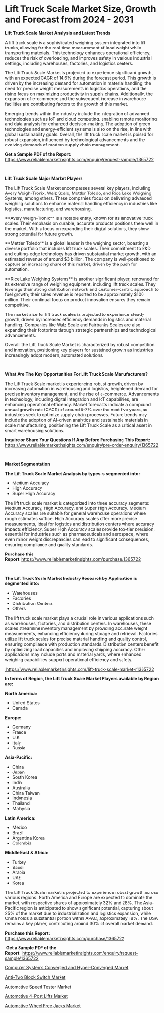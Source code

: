 <p><h1>Lift Truck Scale Market Size, Growth and Forecast from 2024 - 2031</h1></p><p><strong>Lift Truck Scale Market Analysis and Latest Trends</strong></p>
<p><p>A lift truck scale is a sophisticated weighing system integrated into lift trucks, allowing for the real-time measurement of load weight while transporting materials. This technology enhances operational efficiency, reduces the risk of overloading, and improves safety in various industrial settings, including warehouses, factories, and logistics centers.</p><p>The Lift Truck Scale Market is projected to experience significant growth, with an expected CAGR of 14.6% during the forecast period. This growth is driven by the increasing demand for automation in material handling, the need for precise weight measurements in logistics operations, and the rising focus on maximizing productivity in supply chains. Additionally, the expansion of e-commerce and the subsequent increase in warehouse facilities are contributing factors to the growth of this market.</p><p>Emerging trends within the industry include the integration of advanced technologies such as IoT and cloud computing, enabling remote monitoring and data analysis for enhanced decision-making. The adoption of green technologies and energy-efficient systems is also on the rise, in line with global sustainability goals. Overall, the lift truck scale market is poised for robust expansion, influenced by technological advancements and the evolving demands of modern supply chain management.</p></p>
<p><strong>Get a Sample PDF of the Report:&nbsp;</strong> <a href="https://www.reliablemarketinsights.com/enquiry/request-sample/1365722?utm_campaign=1340&utm_medium=2&utm_source=Github&utm_content=ia&utm_term=11102024&utm_id=lift-truck-scale">https://www.reliablemarketinsights.com/enquiry/request-sample/1365722</a></p>
<p>&nbsp;</p>
<p><strong>Lift Truck Scale Major Market Players</strong></p>
<p><p>The Lift Truck Scale Market encompasses several key players, including Avery Weigh-Tronix, Walz Scale, Mettler Toledo, and Rice Lake Weighing Systems, among others. These companies focus on delivering advanced weighing solutions to enhance material handling efficiency in industries like logistics, manufacturing, and warehousing.</p><p>**Avery Weigh-Tronix** is a notable entity, known for its innovative truck scales. Their emphasis on durable, accurate products positions them well in the market. With a focus on expanding their digital solutions, they show strong potential for future growth. </p><p>**Mettler Toledo** is a global leader in the weighing sector, boasting a diverse portfolio that includes lift truck scales. Their commitment to R&D and cutting-edge technology has driven substantial market growth, with an estimated revenue of around $3 billion. The company is well-positioned to capture an increasing share of this market, driven by the push for automation.</p><p>**Rice Lake Weighing Systems** is another significant player, renowned for its extensive range of weighing equipment, including lift truck scales. They leverage their strong distribution network and customer-centric approach to fuel growth; their sales revenue is reported to be approximately $100 million. Their continual focus on product innovation ensures they remain competitive.</p><p>The market size for lift truck scales is projected to experience steady growth, driven by increased efficiency demands in logistics and material handling. Companies like Walz Scale and Fairbanks Scales are also expanding their footprints through strategic partnerships and technological advancements.</p><p>Overall, the Lift Truck Scale Market is characterized by robust competition and innovation, positioning key players for sustained growth as industries increasingly adopt modern, automated solutions.</p></p>
<p>&nbsp;</p>
<p><strong>What Are The Key Opportunities For Lift Truck Scale Manufacturers?</strong></p>
<p><p>The Lift Truck Scale market is experiencing robust growth, driven by increasing automation in warehousing and logistics, heightened demand for precise inventory management, and the rise of e-commerce. Advancements in technology, including digital integration and IoT capabilities, are enhancing operational efficiency. Market forecasts indicate a compound annual growth rate (CAGR) of around 5-7% over the next five years, as industries seek to optimize supply chain processes. Future trends may include the adoption of AI-driven analytics and sustainable materials in scale manufacturing, positioning the Lift Truck Scale as a critical asset in smart warehousing solutions.</p></p>
<p><strong>Inquire or Share Your Questions If Any Before Purchasing This Report:</strong> <a href="https://www.reliablemarketinsights.com/enquiry/pre-order-enquiry/1365722?utm_campaign=1340&utm_medium=2&utm_source=Github&utm_content=ia&utm_term=11102024&utm_id=lift-truck-scale">https://www.reliablemarketinsights.com/enquiry/pre-order-enquiry/1365722</a></p>
<p>&nbsp;</p>
<p><strong>Market Segmentation</strong></p>
<p><strong>The Lift Truck Scale Market Analysis by types is segmented into:</strong></p>
<p><ul><li>Medium Accuracy</li><li>High Accuracy</li><li>Super High Accuracy</li></ul></p>
<p><p>The lift truck scale market is categorized into three accuracy segments: Medium Accuracy, High Accuracy, and Super High Accuracy. Medium Accuracy scales are suitable for general warehouse operations where rough estimates suffice. High Accuracy scales offer more precise measurements, ideal for logistics and distribution centers where accuracy impacts efficiency. Super High Accuracy scales provide top-tier precision, essential for industries such as pharmaceuticals and aerospace, where even minor weight discrepancies can lead to significant consequences, ensuring compliance and quality standards.</p></p>
<p><strong>Purchase this Report:&nbsp;</strong><a href="https://www.reliablemarketinsights.com/purchase/1365722?utm_campaign=1340&utm_medium=2&utm_source=Github&utm_content=ia&utm_term=11102024&utm_id=lift-truck-scale">https://www.reliablemarketinsights.com/purchase/1365722</a></p>
<p>&nbsp;</p>
<p><strong>The Lift Truck Scale Market Industry Research by Application is segmented into:</strong></p>
<p><ul><li>Warehouses</li><li>Factories</li><li>Distribution Centers</li><li>Others</li></ul></p>
<p><p>The lift truck scale market plays a crucial role in various applications such as warehouses, factories, and distribution centers. In warehouses, these scales streamline inventory management by providing accurate weight measurements, enhancing efficiency during storage and retrieval. Factories utilize lift truck scales for precise material handling and quality control, ensuring compliance with production standards. Distribution centers benefit by optimizing load capacities and improving shipping accuracy. Other applications may include ports and material yards, where enhanced weighing capabilities support operational efficiency and safety.</p></p>
<p><a href="https://www.reliablemarketinsights.com/lift-truck-scale-market-r1365722?utm_campaign=1340&utm_medium=2&utm_source=Github&utm_content=ia&utm_term=11102024&utm_id=lift-truck-scale">&nbsp;https://www.reliablemarketinsights.com/lift-truck-scale-market-r1365722</a></p>
<p><strong>In terms of Region, the Lift Truck Scale Market Players available by Region are:</strong></p>
<p>
    <p> <strong> North America: </strong>
        <ul>
            <li>United States</li>
            <li>Canada</li>
        </ul>
        </p> 
    <p> <strong> Europe: </strong>
        <ul>
            <li>Germany</li>
            <li>France</li>
            <li>U.K.</li>
            <li>Italy</li>
            <li>Russia</li>
        </ul>
        </p> 
    <p> <strong> Asia-Pacific: </strong>
        <ul>
            <li>China</li>
            <li>Japan</li>
            <li>South Korea</li>
            <li>India</li>
            <li>Australia</li>
            <li>China Taiwan</li>
            <li>Indonesia</li>
            <li>Thailand</li>
            <li>Malaysia</li>
        </ul>
        </p> 
    <p> <strong> Latin America: </strong>
        <ul>
            <li>Mexico</li>
            <li>Brazil</li>
            <li>Argentina Korea</li>
            <li>Colombia</li>
        </ul>
        </p> 
    <p> <strong> Middle East & Africa: </strong>
        <ul>
            <li>Turkey</li>
            <li>Saudi</li>
            <li>Arabia</li>
            <li>UAE</li>
            <li>Korea</li>
        </ul>
    </p>
    </p>
<p><p>The Lift Truck Scale market is projected to experience robust growth across various regions. North America and Europe are expected to dominate the market, with respective shares of approximately 32% and 28%. The Asia-Pacific region is anticipated to show significant potential, capturing about 25% of the market due to industrialization and logistics expansion, while China holds a substantial portion within APAC, approximately 18%. The USA remains a key player, contributing around 30% of overall market demand.</p></p>
<p><strong>Purchase this Report: </strong><a href="https://www.reliablemarketinsights.com/purchase/1365722?utm_campaign=1340&utm_medium=2&utm_source=Github&utm_content=ia&utm_term=11102024&utm_id=lift-truck-scale">https://www.reliablemarketinsights.com/purchase/1365722</a></p>
<p>&nbsp;<strong>Get a Sample PDF of the Report:&nbsp;&nbsp;</strong><a href="https://www.reliablemarketinsights.com/enquiry/request-sample/1365722?utm_campaign=1340&utm_medium=2&utm_source=Github&utm_content=ia&utm_term=11102024&utm_id=lift-truck-scale">https://www.reliablemarketinsights.com/enquiry/request-sample/1365722</a></p>
<p><strong></strong></p>
<p><p><a href="https://issuu.com/reportprime-2/docs/computer-systems-converged-and-hype_66199de4858fb2?utm_campaign=1340&utm_medium=2&utm_source=Github&utm_content=ia&utm_term=11102024&utm_id=lift-truck-scale">Computer Systems Converged and Hyper-Converged Market</a></p><p><a href="https://www.linkedin.com/pulse/anti-two-block-switch-market-outlook-share-analysis-growth-g1oee?utm_campaign=1340&utm_medium=2&utm_source=Github&utm_content=ia&utm_term=11102024&utm_id=lift-truck-scale">Anti-Two Block Switch Market</a></p><p><a href="https://www.linkedin.com/pulse/future-insights-automotive-speed-tester-market-trends-regional-kshmf?utm_campaign=1340&utm_medium=2&utm_source=Github&utm_content=ia&utm_term=11102024&utm_id=lift-truck-scale">Automotive Speed Tester Market</a></p><p><a href="https://www.linkedin.com/pulse/competitive-intelligence-automotive-4-post-lifts-market-s0mte?utm_campaign=1340&utm_medium=2&utm_source=Github&utm_content=ia&utm_term=11102024&utm_id=lift-truck-scale">Automotive 4-Post Lifts Market</a></p><p><a href="https://www.linkedin.com/pulse/pioneering-growth-analyzing-global-automotive-wheel-free-jacks-ocdef?utm_campaign=1340&utm_medium=2&utm_source=Github&utm_content=ia&utm_term=11102024&utm_id=lift-truck-scale">Automotive Wheel Free Jacks Market</a></p></p>